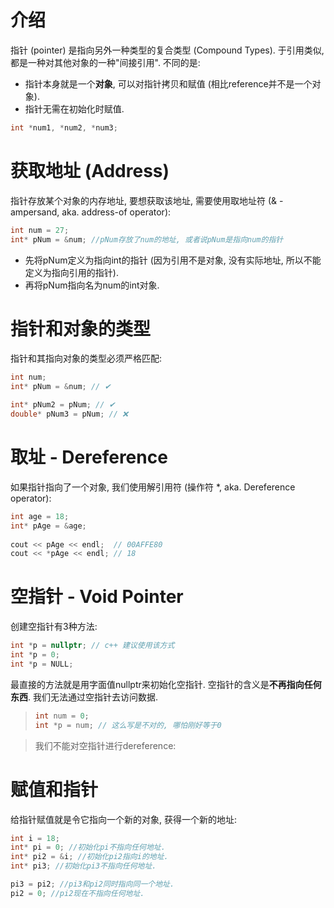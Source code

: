 # 介绍

指针 (pointer) 是指向另外一种类型的复合类型 (Compound Types). 于引用类似, 都是一种对其他对象的一种"间接引用". 不同的是:

* 指针本身就是一个**对象**, 可以对指针拷贝和赋值 (相比reference并不是一个对象).
* 指针无需在初始化时赋值.

```cpp
int *num1, *num2, *num3;
```

# 获取地址 (Address)

指针存放某个对象的内存地址, 要想获取该地址, 需要使用取地址符 (& - ampersand, aka. address-of operator):

```cpp
int num = 27;
int* pNum = &num; //pNum存放了num的地址, 或者说pNum是指向num的指针
```

* 先将pNum定义为指向int的指针 (因为引用不是对象, 没有实际地址, 所以不能定义为指向引用的指针).
* 再将pNum指向名为num的int对象.

# 指针和对象的类型

指针和其指向对象的类型必须严格匹配:

```cpp
int num;
int* pNum = &num; // ✔

int* pNum2 = pNum; // ✔
double* pNum3 = pNum; // ❌
```

# 取址 - Dereference

如果指针指向了一个对象, 我们使用解引用符 (操作符 *, aka. Dereference operator):

```cpp
int age = 18;
int* pAge = &age;
    
cout << pAge << endl;  // 00AFFE80
cout << *pAge << endl; // 18
```

# 空指针 - Void Pointer

创建空指针有3种方法:

```cpp
int *p = nullptr; // c++ 建议使用该方式
int *p = 0;
int *p = NULL;
```

最直接的方法就是用字面值nullptr来初始化空指针. 空指针的含义是**不再指向任何东西**. 我们无法通过空指针去访问数据.

> ```cpp
> int num = 0;
> int *p = num; // 这么写是不对的, 哪怕刚好等于0
> ```

> 我们不能对空指针进行dereference:

# 赋值和指针

给指针赋值就是令它指向一个新的对象, 获得一个新的地址:

```cpp
int i = 18; 
int* pi = 0; //初始化pi不指向任何地址.
int* pi2 = &i; //初始化pi2指向i的地址.
int* pi3; //初始化pi3不指向任何地址.

pi3 = pi2; //pi3和pi2同时指向同一个地址.
pi2 = 0; //pi2现在不指向任何地址.
```

